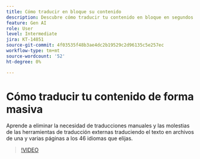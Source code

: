 ```yaml
---
title: Cómo traducir en bloque su contenido
description: Descubre cómo traducir tu contenido en bloque en segundos
feature: Gen AI
role: User
level: Intermediate
jira: KT-14851
source-git-commit: 4f03535f48b3ae4dc2b19529c2d96135c5e257ec
workflow-type: tm+mt
source-wordcount: '52'
ht-degree: 0%

---
```


# Cómo traducir tu contenido de forma masiva

Aprende a eliminar la necesidad de traducciones manuales y las molestias de las herramientas de traducción externas traduciendo el texto en archivos de una y varias páginas a los 46 idiomas que elijas.

>[!VIDEO](https://video.tv.adobe.com/v/3427023?quality=12&learn=on&hidetitle=true)
